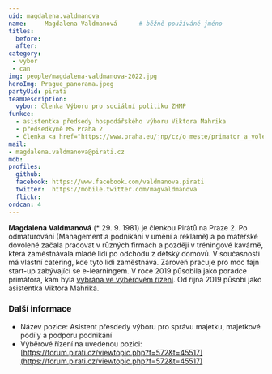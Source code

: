 ```yaml
---
uid: magdalena.valdmanova
name:     Magdalena Valdmanová  	# běžně používáné jméno
titles:
  before:
  after:
category:
 - vybor
 - can
img: people/magdalena-valdmanova-2022.jpg
heroImg: Prague_panorama.jpeg
partyUid: pirati
teamDescription:
  vybor: členka Výboru pro sociální politiku ZHMP
funkce: 
  - asistentka předsedy hospodářského výboru Viktora Mahrika
  - předsedkyně MS Praha 2
  - členka <a href="https://www.praha.eu/jnp/cz/o_meste/primator_a_volene_organy/zastupitelstvo/vybory_zastupitelstva/index.html?committeeId=33582">členka Výboru pro sociální politiku ZHMP</a>
mail:
- magdalena.valdmanova@pirati.cz
mob:			  
profiles:
  github:     
  facebook: https://www.facebook.com/valdmanova.pirati	
  twitter:  https://mobile.twitter.com/magvaldmanova	
  flickr:
ordcan: 4
---
```


**Magdalena Valdmanová** (* 29. 9. 1981) je členkou Pirátů na Praze 2. Po odmaturování (Management a podnikání v umění a reklamě) a po mateřské dovolené začala pracovat v různých firmách a později v tréningové kavárně, která zaměstnávala mladé lidi po odchodu z dětský domovů. V současnosti má vlastní catering, kde tyto lidi zaměstnává. Zároveň pracuje pro moc fajn start-up zabývající se e-learningem. V roce 2019 působila jako poradce primátora, kam byla [vybrána ve výběrovém řízení](https://forum.pirati.cz/viewtopic.php?f=572&t=45517). Od října 2019 působí jako asistentka Viktora Mahrika.

### Další informace

* Název pozice: Asistent přesdedy výboru pro správu majetku, majetkové podíly a podporu podnikání 
* Výběrové řízení na uvedenou pozici: [https://forum.pirati.cz/viewtopic.php?f=572&t=45517](https://forum.pirati.cz/viewtopic.php?f=572&t=45517)
